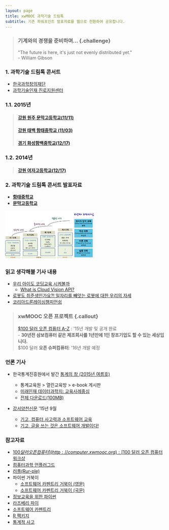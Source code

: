 ```yaml
---
layout: page
title: xwMOOC 과학기술 드림톡
subtitle: 기존 파워포인트 발표자료를 웹으로 전환하여 공유합니다.
---
```


> ### 기계와의 경쟁을 준비하며... {.challenge}
> "The future is here, it's just not evenly distributed yet."  
>                                                           - William Gibson

### 1. 과학기술 드림톡 콘서트

- [한국과학창의재단](https://www.kofac.re.kr/)
- [과학기술인재 진로지원센터](http://www.sciencecareer.kr/)

### 1.1. 2015년

> #### [강원 원주 문막고등학교(11/11)](http://www.munmak.hs.kr/)
> #### [강원 태백 함태중학교 (11/03)](http://hamtae-ms.kwtbe.go.kr/)
> #### [경기 화성함백중학교(12/17)](http://hanbaek.ms.kr/)

### 1.2. 2014년

> #### [강원 여자고등학교(12/17)](http://www.gn-girl.hs.kr/)

### 2. 과학기술 드림톡 콘서트 발표자료

- **[함태중학교](./dreamtalk/index.html)**
- **[문막고등학교](./dreamtalk/index-munmak.html)**

<img src="fig/ct-unplugged-4th-paradigm-korea.png" width="57%" />

### 읽고 생각해볼 기사 내용

- [우리 아이도 코딩교육 시켜볼까](https://storyfunding.daum.net/episode/2344#none)
    - [What is Cloud Vision API?](https://www.youtube.com/watch?v=eve8DkkVdhI)
- [로봇도 취준생인가요?! 일자리를 빼앗는 로봇에 대한 우리의 자세](http://blog.naver.com/sw_maestro/220558004620)
- [코리아드론레이싱챔피언쉽](https://www.youtube.com/watch?v=vVLGnl4OCYU)

> ### xwMOOC 오픈 프로젝트 {.callout}
> [$100 달러 오픈 컴퓨터 A-Z](http://computer.xwmooc.org) : '15년 개발 및 공개 완료  
>     - **30년전 삼보컴퓨터 같은 제조회사를 1년만에 1인 창조기업도 할 수 있는 세상입니다.**  
> $100 달러 **오픈 슈퍼컴퓨터**: '16년 개발 예정


### 언론 기사 

- 한국통계진흥원에서 발간 [통계의 창 (2015년 여름호)](http://sti.kostat.go.kr/)
    - 통계교육원 > 열린교육방 > e-book 게시판
    - [미래인재 데이터과학지: 교육사례중심](./xwMOOC.pdf)
    - [전체 다운로드(100MB)](http://sti.kostat.go.kr/coresti/site/board/fileDownLoad.do?file_name=1&nots_seq=2046)

- [강서양천신문](http://www.gynews.net/) '15년 9월
    - [기고, 컴퓨터 사고력과 소프트웨어 교육](http://www.gynews.net/bbs/bbs.asp?exe=view&group_name=104&section=7&category=0&idx_num=19311&page=1&search_category=&search_word=&order_c=bd_idx_num&order_da=desc)
    - [기고, 글을 쓰는 것은 소프트웨어 개발이다!](http://www.gynews.net/bbs/bbs.asp?exe=view&group_name=104&section=7&category=0&idx_num=19140&page=1&search_category=&search_word=&order_c=bd_idx_num&order_da=desc)

### 참고자료

*   [$100 달러 오픈 컴퓨터](http://computer.xwmooc.org) : [$100 달러 오픈 컴퓨터 워크샵](https://public.etherpad-mozilla.org/p/open-computer)
*   [컴퓨터과학 언플러그드](http://unplugged.xwmooc.org)
*   [러플(Rur-ple)](http://rur-ple.xwmooc.org/)
*   파이썬 거북이
    * [소프트웨어 카펜트리 거북이 (영문)](http://swcarpentry.github.io/python-novice-turtles/)
    * [소프트웨어 카펜트리 거북이 (국문)](http://swcarpentry.github.io/python-novice-turtles/index-kr.html)
*   [정보교육을 위한 파이썬](http://python.xwmooc.org/)
*   [라즈베리 파이](http://raspberry-pi.xwmooc.org/)
*   [소프트웨어 카펜트리](http://swcarpentry.xwmooc.org)
*   [R 팩키지](http://r-pkgs.xwmooc.org/)
*   [통계적 사고](http://r-pkgs.xwmooc.org/)


